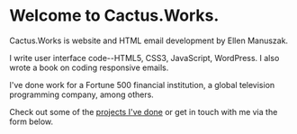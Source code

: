 ---
---

# Welcome to Cactus.Works.

Cactus.Works is website and HTML email development by Ellen Manuszak.

I write user interface code--HTML5, CSS3, JavaScript, WordPress.  I also wrote a book on coding responsive emails.

I've done work for a Fortune 500 financial institution, a global television programming company, among others.

Check out some of the [projects I've done](work.html) or get in touch with me via the form below.